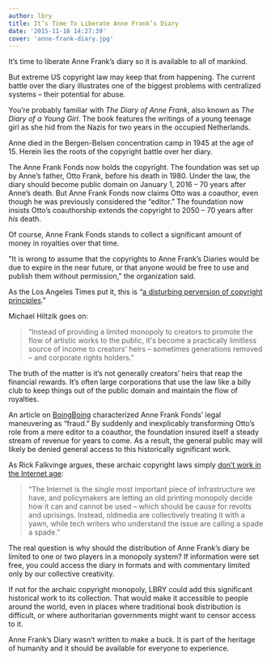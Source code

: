 ```yaml
---
author: lbry
title: It’s Time To Liberate Anne Frank’s Diary
date: '2015-11-18 14:27:39'
cover: 'anne-frank-diary.jpg'
---
```


It’s time to liberate Anne Frank’s diary so it is available to all of mankind.

But extreme US copyright law may keep that from happening. The current battle over the diary illustrates one of the biggest problems with centralized systems – their potential for abuse.

You’re probably familiar with *The Diary of Anne Frank*, also known as *The Diary of a Young Girl*. The book features the writings of a young teenage girl as she hid from the Nazis for two years in the occupied Netherlands.

Anne died in the Bergen-Belsen concentration camp in 1945 at the age of 15. Herein lies the roots of the copyright battle over her diary.

The Anne Frank Fonds now holds the copyright. The foundation was set up by Anne’s father, Otto Frank, before his death in 1980. Under the law, the diary should become public domain on January 1, 2016 – 70 years after Anne’s death. But Anne Frank Fonds now claims Otto was a coauthor, even though he was previously considered the “editor.” The foundation now insists Otto’s coauthorship extends the copyright to 2050 – 70 years after *his* death.

Of course, Anne Frank Fonds stands to collect a significant amount of money in royalties over that time.

"It is wrong to assume that the copyrights to Anne Frank’s Diaries would be due to expire in the near future, or that anyone would be free to use and publish them without permission," the organization said.

As the Los Angeles Times put it, this is “[a disturbing perversion of copyright principles](http://www.latimes.com/business/hiltzik/la-fi-mh-anne-frank-s-diary-20151116-column.html).”

Michael Hiltzik goes on:

> “Instead of providing a limited monopoly to creators to promote the flow of artistic works to the public, it's become a practically limitless source of income to creators' heirs – sometimes generations removed – and corporate rights holders.”

The truth of the matter is it’s not generally creators’ heirs that reap the financial rewards. It’s often large corporations that use the law like a billy club to keep things out of the public domain and maintain the flow of royalties.

An article on [BoingBoing](http://boingboing.net/2015/11/14/copyfraud-anne-frank-foundati.html) characterized Anne Frank Fonds’ legal maneuvering as “fraud.” By suddenly and inexplicably transforming Otto’s role from a mere editor to a coauthor, the foundation insured itself a steady stream of revenue for years to come. As a result, the general public may will likely be denied general access to this historically significant work.

As Rick Falkvinge argues, these archaic copyright laws simply [don’t work in the Internet age](https://torrentfreak.com/anne-frank-scandal-an-underreported-copyright-monopoly-abuse-151115/):

> “The Internet is the single most important piece of infrastructure we have, and policymakers are letting an old printing monopoly decide how it can and cannot be used – which should be cause for revolts and uprisings. Instead, oldmedia are collectively treating it with a yawn, while tech writers who understand the issue are calling a spade a spade.”


The real question is why should the distribution of Anne Frank’s diary be limited to one or two players in a monopoly system? If information were set free, you could access the diary in formats and with commentary limited only by our collective creativity.

If not for the archaic copyright monopoly, LBRY could add this significant historical work to its collection. That would make it accessible to people around the world, even in places where traditional book distribution is difficult, or where authoritarian governments might want to censor access to it.

Anne Frank’s Diary wasn’t written to make a buck. It is part of the heritage of humanity and it should be available for everyone to experience.
